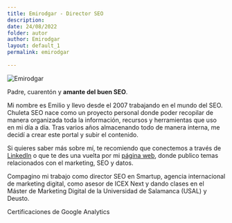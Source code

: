 ```yaml
---
title: Emirodgar - Director SEO
description: 
date: 24/08/2022
folder: autor
author: Emirodgar
layout: default_1
permalink: emirodgar
  
---
```


![Emirodgar](https://emirodgar.com/cdn/images/author/emirodgar.jpg)

Padre, cuarentón y **amante del buen SEO**.
 
Mi nombre es Emilio y llevo desde el 2007 trabajando en el mundo del SEO. Chuleta SEO nace como un proyecto personal donde poder recopilar de manera organizada toda la información, recursos y herramientas que uso en mi día a día. Tras varios años almacenando todo de manera interna, me decidí a crear este portal y subir el contenido.

Si quieres saber más sobre mí, te recomiendo que conectemos a través de [LinkedIn](https://www.linkedin.com/in/emirodgar/) o que te des una vuelta por mi [página web](https://emirodgar.com), donde publico temas relacionados con el marketing, SEO y datos.

Compagino mi trabajo como director SEO en Smartup, agencia internacional de marketing digital, como asesor de ICEX Next y dando clases en el Máster de Marketing Digital de la Universidad de Salamanca (USAL) y Deusto.

Certificaciones de Google Analytics
<!--stackedit_data:
eyJoaXN0b3J5IjpbMTU1MTYyNzI5NiwxNDM0MzI1MjE0LC0zMD
M3OTI2NCwxNzUyNTYwMTA4XX0=
-->